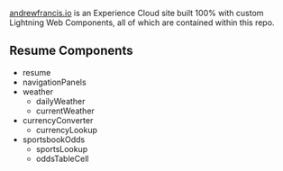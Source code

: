 [andrewfrancis.io](https://www.andrewfrancis.io) is an Experience Cloud site built 100% with custom Lightning Web Components, all of which are contained within this repo.

## Resume Components

-   resume
-   navigationPanels
-   weather
    -   dailyWeather
    -   currentWeather
-   currencyConverter
    -   currencyLookup
-   sportsbookOdds
    -   sportsLookup
    -   oddsTableCell
